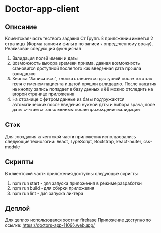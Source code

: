 # Doctor-app-client

## Описание
Клиентская часть тествого задания Ст Групп. В приложении имеется 2 страницы (Форма записи и фильтр по записи к определенному врачу). Реализован следующий фукнционал
1) Валидация полей имени и даты  
2) Возможность выбора времени приема, данная возможность становится доступной после того как введенная дата прошла валидацию  
3) Кнопка "Записаться", кнопка становится доступной после того как поля с именем пациента и датой прошли валидацию. После нажатия на кнопку запись попадает в базу данных и 
ёё можно отследить на второй странице приложения  
4) На странице с фитром данные из базы подгружаются автоматические после введения нужной даты и выбора врача, поле даты считается заполненным после прохождения валидации

## Стэк 
Для сооздания клиентской части приложения использовались следующие технологии: React, TypeScript, Bootstrap, React-router, css-module

## Скрипты 
В клиентской части приложения доступны следующие скрипты

1) npm run start - для запуска приложения в режиме разработки  
2) npm run build - для сборки приложеиня   
3) npm run lint - для запуска линтера  

## Деплой 
Для деплоя использовался хостинг firebase
Приложение доступно по ссылке: https://doctors-app-11096.web.app/
